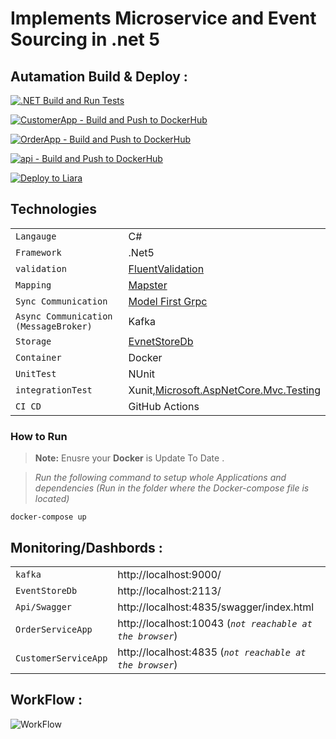 # Implements Microservice and Event Sourcing in .net 5



 ## Autamation Build & Deploy :

[![.NET Build and  Run  Tests](https://github.com/Alibesharat/Customers-microservice/actions/workflows/dotnet.yml/badge.svg)](https://github.com/Alibesharat/Customers-microservice/actions/workflows/dotnet.yml)

[![CustomerApp - Build and Push to DockerHub](https://github.com/Alibesharat/Customers-microservice/actions/workflows/docker-image.customer.yml/badge.svg)](https://github.com/Alibesharat/Customers-microservice/actions/workflows/docker-image.customer.yml)

[![OrderApp - Build and Push to DockerHub](https://github.com/Alibesharat/Customers-microservice/actions/workflows/docker-image.order.yml/badge.svg)](https://github.com/Alibesharat/Customers-microservice/actions/workflows/docker-image.order.yml)

[![api - Build and Push to DockerHub](https://github.com/Alibesharat/Customers-microservice/actions/workflows/docker-image.api.yml/badge.svg)](https://github.com/Alibesharat/Customers-microservice/actions/workflows/docker-image.api.yml)


[![Deploy  to Liara](https://github.com/Alibesharat/Customers-microservice/actions/workflows/liara.yml/badge.svg)](https://github.com/Alibesharat/Customers-microservice/actions/workflows/liara.yml)



 ## Technologies


|                |                       |
|------------------------|-------------------------------|
|`Langauge` |C#                 
|`Framework`|.Net5                 
|`validation`|[FluentValidation](https://github.com/FluentValidation/FluentValidation)
|`Mapping`|[Mapster](https://github.com/MapsterMapper/Mapster)
|`Sync Communication`|[Model First Grpc ](https://github.com/protobuf-net/protobuf-net.Grpc)                    
|`Async Communication (MessageBroker)`| Kafka
|`Storage`|[EvnetStoreDb](https://hub.docker.com/r/eventstore/eventstore/)
|`Container`|Docker
|`UnitTest`|NUnit
|`integrationTest`|Xunit,[Microsoft.AspNetCore.Mvc.Testing](https://www.nuget.org/packages/Microsoft.AspNetCore.Mvc.Testing)
|`CI CD`| GitHub Actions

                   
### How to Run
> **Note:** Enusre  your **Docker**  is Update To Date .


>*Run the following command to setup whole Applications and dependencies (Run in the folder where the Docker-compose file is located)*

    docker-compose up 




## Monitoring/Dashbords : 

|                |                       |
|------------------------|-------------------------------|
|`kafka` |   http://localhost:9000/              
|`EventStoreDb`| http://localhost:2113/                 
|`Api/Swagger`| http://localhost:4835/swagger/index.html
|`OrderServiceApp`|  http://localhost:10043 (*`not reachable at the browser`*)
|`CustomerServiceApp`| http://localhost:4835  (*`not reachable at the browser`*)     


## WorkFlow : 
![WorkFlow](https://user-images.githubusercontent.com/46053042/160236894-9480c608-29cc-428e-914a-156400415c95.jpg)

